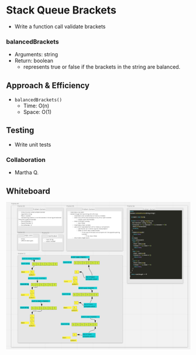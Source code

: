 # Stack Queue Brackets

- Write a function call validate brackets

### balancedBrackets

- Arguments: string
- Return: boolean
  - represents true or false if the brackets in the string are balanced.

## Approach & Efficiency

- `balancedBrackets()`
  - Time: O(n)
  - Space: O(1)

## Testing

- Write unit tests

### Collaboration

- Martha Q.

## Whiteboard

![whiteboard](../assets/brackets.PNG)
